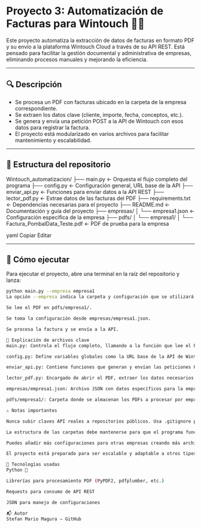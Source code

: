 # Proyecto 3: Automatización de Facturas para Wintouch 🧾🤖

Este proyecto automatiza la extracción de datos de facturas en formato PDF y su envío a la plataforma Wintouch Cloud a través de su API REST. Está pensado para facilitar la gestión documental y administrativa de empresas, eliminando procesos manuales y mejorando la eficiencia.

---

## 🔍 Descripción

- Se procesa un PDF con facturas ubicado en la carpeta de la empresa correspondiente.  
- Se extraen los datos clave (cliente, importe, fecha, conceptos, etc.).  
- Se genera y envía una petición POST a la API de Wintouch con esos datos para registrar la factura.  
- El proyecto está modularizado en varios archivos para facilitar mantenimiento y escalabilidad.

---

## 📂 Estructura del repositorio

Wintouch_automatizacion/
├── main.py ← Orquesta el flujo completo del programa
├── config.py ← Configuración general, URL base de la API
├── enviar_api.py ← Funciones para enviar datos a la API REST
├── lector_pdf.py ← Extrae datos de las facturas del PDF
├── requirements.txt ← Dependencias necesarias para el proyecto
├── README.md ← Documentación y guía del proyecto
├── empresas/
│ └── empresa1.json ← Configuración específica de la empresa
├── pdfs/
│ └── empresa1/
│ └── Factura_PombalData_Teste.pdf ← PDF de prueba para la empresa

yaml
Copiar
Editar

---

## 🚀 Cómo ejecutar

Para ejecutar el proyecto, abre una terminal en la raíz del repositorio y lanza:

```bash
python main.py --empresa empresa1
La opción --empresa indica la carpeta y configuración que se utilizará (por ejemplo empresa1).

Se lee el PDF en pdfs/empresa1/.

Se toma la configuración desde empresas/empresa1.json.

Se procesa la factura y se envía a la API.

🧩 Explicación de archivos clave
main.py: Controla el flujo completo, llamando a la función que lee el PDF, procesa los datos y llama al módulo para enviar la petición a Wintouch.

config.py: Define variables globales como la URL base de la API de Wintouch para fácil mantenimiento.

enviar_api.py: Contiene funciones que generan y envían las peticiones HTTP hacia la API, gestionando respuestas y errores.

lector_pdf.py: Encargado de abrir el PDF, extraer los datos necesarios y devolverlos en formato estructurado para su envío.

empresas/empresa1.json: Archivo JSON con datos específicos para la empresa, como EnterpriseID, DocumentTypeID, EntityID, y claves API (no subir datos reales en repositorios públicos).

pdfs/empresa1/: Carpeta donde se almacenan los PDFs a procesar por empresa.

⚠️ Notas importantes

Nunca subir claves API reales a repositorios públicos. Usa .gitignore para evitar que archivos con credenciales se suban.

La estructura de las carpetas debe mantenerse para que el programa funcione correctamente.

Puedes añadir más configuraciones para otras empresas creando más archivos JSON dentro de empresas/ y carpetas correspondientes en pdfs/.

El proyecto está preparado para ser escalable y adaptable a otros tipos de documentos.

🧰 Tecnologías usadas
Python 🐍

Librerías para procesamiento PDF (PyPDF2, pdfplumber, etc.)

Requests para consumo de API REST

JSON para manejo de configuraciones

📬 Autor
Stefan Mario Magura – GitHub



